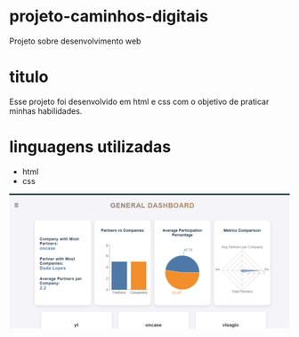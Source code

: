 # projeto-caminhos-digitais
Projeto sobre desenvolvimento web

# titulo 
Esse projeto foi desenvolvido em html e css com o objetivo de praticar minhas habilidades.

# linguagens utilizadas
- html
- css

![alt text](image.png)